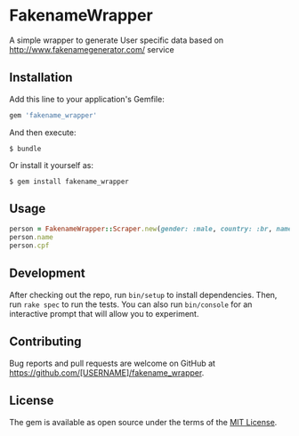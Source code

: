 # FakenameWrapper

A simple wrapper to generate User specific data based on http://www.fakenamegenerator.com/ service

## Installation

Add this line to your application's Gemfile:

```ruby
gem 'fakename_wrapper'
```

And then execute:

    $ bundle

Or install it yourself as:

    $ gem install fakename_wrapper

## Usage

```ruby
person = FakenameWrapper::Scraper.new(gender: :male, country: :br, name_set: :br).parse
person.name
person.cpf
```

## Development

After checking out the repo, run `bin/setup` to install dependencies. Then, run `rake spec` to run the tests. You can also run `bin/console` for an interactive prompt that will allow you to experiment.

## Contributing

Bug reports and pull requests are welcome on GitHub at https://github.com/[USERNAME]/fakename_wrapper.


## License

The gem is available as open source under the terms of the [MIT License](http://opensource.org/licenses/MIT).

